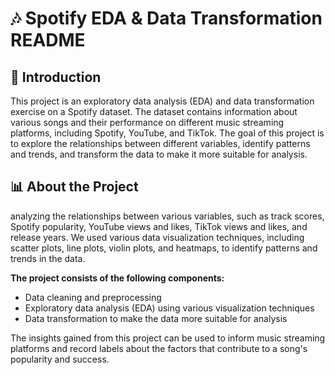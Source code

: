 # 🎶 **Spotify EDA & Data Transformation README**

## 🪼 **Introduction**

This project is an exploratory data analysis (EDA) and data transformation exercise on a Spotify dataset. The dataset contains information about various songs and their performance on different music streaming platforms, including Spotify, YouTube, and TikTok. The goal of this project is to explore the relationships between different variables, identify patterns and trends, and transform the data to make it more suitable for analysis.

## 📊 **About the Project**

analyzing the relationships between various variables, such as track scores, Spotify popularity, YouTube views and likes, TikTok views and likes, and release years. We used various data visualization techniques, including scatter plots, line plots, violin plots, and heatmaps, to identify patterns and trends in the data.

**The project consists of the following components:**

- Data cleaning and preprocessing
- Exploratory data analysis (EDA) using various visualization techniques
- Data transformation to make the data more suitable for analysis

The insights gained from this project can be used to inform music streaming platforms and record labels about the factors that contribute to a song's popularity and success.






